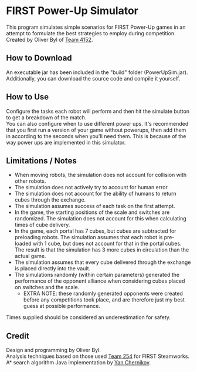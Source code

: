 # FIRST Power-Up Simulator
This program simulates simple scenarios for FIRST Power-Up games in an attempt to formulate the best strategies to employ during competition.  
Created by Oliver Byl of [Team 4152](https://hoyarobotics.wixsite.com/team4152-hoya).

## How to Download
An executable jar has been included in the "build" folder (PowerUpSim.jar).  
Additionally, you can download the source code and compile it yourself.

## How to Use
Configure the tasks each robot will perform and then hit the simulate button to get a breakdown of the match.  
You can also configure when to use different power ups. It's recommended that you first run a version of your game without powerups, then add them in according to the seconds when you'll need them. This is because of the way power ups are implemented in this simulator.

## Limitations / Notes
* When moving robots, the simulation does not account for collision with other robots.
* The simulation does not actively try to account for human error.
* The simulation does not account for the ability of humans to return cubes through the exchange.
* The simulation assumes success of each task on the first attempt.
* In the game, the starting positions of the scale and switches are randomized. The simulation does not account for this when calculating times of cube delivery.
* In the game, each portal has 7 cubes, but cubes are subtracted for preloading robots. The simulation assumes that each robot is pre-loaded with 1 cube, but does not account for that in the portal cubes. The result is that the simulation has 3 more cubes in circulation than the actual game.
* The simulation assumes that every cube delivered through the exchange is placed directly into the vault.
* The simulations randomly (within certain parameters) generated the performance of the opponent alliance when considering cubes placed on switches and the scale.
  * EXTRA NOTE: these randomly generated opponents were created before any competitions took place, and are therefore just my best guess at possible performance.
  
Times supplied should be considered an underestimation for safety.

## Credit
Design and programming by Oliver Byl.  
Analysis techniques based on those used [Team 254](https://www.team254.com/) for FIRST Steamworks.  
A* search algorithm Java implementation by [Yan Chernikov](https://github.com/TheCherno).
